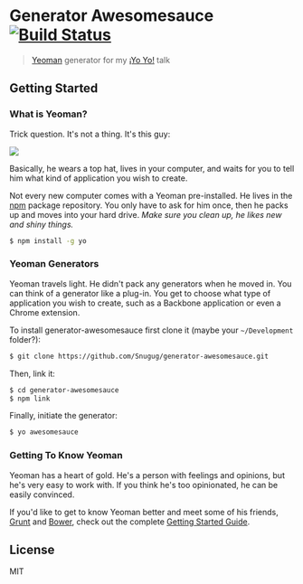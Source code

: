 # Generator Awesomesauce [![Build Status](https://secure.travis-ci.org/Snugug/generator-awesomesauce.png?branch=master)](https://travis-ci.org/Snugug/generator-awesomesauce)

> [Yeoman](http://yeoman.io) generator for my [¡Yo Yo!](http://snugug.github.io/yo-yo) talk

## Getting Started

### What is Yeoman?

Trick question. It's not a thing. It's this guy:

![](http://i.imgur.com/JHaAlBJ.png)

Basically, he wears a top hat, lives in your computer, and waits for you to tell him what kind of application you wish to create.

Not every new computer comes with a Yeoman pre-installed. He lives in the [npm](https://npmjs.org) package repository. You only have to ask for him once, then he packs up and moves into your hard drive. *Make sure you clean up, he likes new and shiny things.*

```bash
$ npm install -g yo
```

### Yeoman Generators

Yeoman travels light. He didn't pack any generators when he moved in. You can think of a generator like a plug-in. You get to choose what type of application you wish to create, such as a Backbone application or even a Chrome extension.

To install generator-awesomesauce first clone it (maybe your `~/Development` folder?):

```bash
$ git clone https://github.com/Snugug/generator-awesomesauce.git
```

Then, link it:

```bash
$ cd generator-awesomesauce
$ npm link
```

Finally, initiate the generator:

```bash
$ yo awesomesauce
```

### Getting To Know Yeoman

Yeoman has a heart of gold. He's a person with feelings and opinions, but he's very easy to work with. If you think he's too opinionated, he can be easily convinced.

If you'd like to get to know Yeoman better and meet some of his friends, [Grunt](http://gruntjs.com) and [Bower](http://bower.io), check out the complete [Getting Started Guide](https://github.com/yeoman/yeoman/wiki/Getting-Started).


## License

MIT
